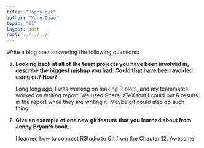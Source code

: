 ```yaml
---
title: "Happy git"
author: "Yang Qiao"
topic: "01"
layout: post
root: ../../../
---
```


Write a blog post answering the following questions: 

1. **Looking back at all of the team projects you have been involved in, describe the biggest mishap you had. Could that have been avoided using git? How?**. 

    Long long ago, I was working on making R plots, and my teammates worked on writing report. We used ShareLaTeX that I could put R results in the report while they are writing it. Maybe git could also do such thing.

2. **Give an example of one new git feature that you learned about from Jenny Bryan's book.**.

    I learned how to connect RStudio to Git from the Chapter 12. Awesome!
